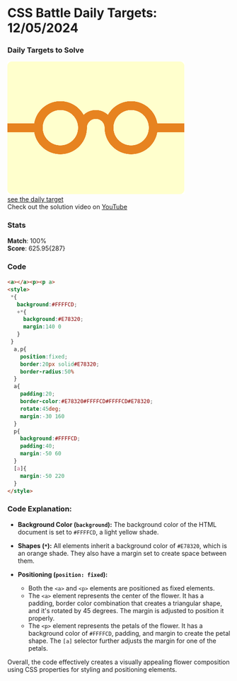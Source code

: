# CSS Battle Daily Targets: 12/05/2024

### Daily Targets to Solve

![picture of daily target](./images/12.png)  
[see the daily target](https://cssbattle.dev/play/VB4QD1knFQGsiA8TWmQm)  
Check out the solution video on [YouTube](https://www.youtube.com/watch?v=fttacS6xPqA)

### Stats

**Match**: 100%  
**Score**: 625.95{287}

### Code

```html
<a></a><p><p a>
<style>
 *{
   background:#FFFFCD;
   +*{
     background:#E78320;
     margin:140 0
   }
 }
  a,p{
    position:fixed;
    border:20px solid#E78320;
    border-radius:50%
  }
  a{
    padding:20;
    border-color:#E78320#FFFFCD#FFFFCD#E78320;
    rotate:45deg;
    margin:-30 160
  }
  p{
    background:#FFFFCD;
    padding:40;
    margin:-50 60
  }
  [a]{
    margin:-50 220
  }
</style>
```

### Code Explanation:

- **Background Color (`background`):** The background color of the HTML document is set to `#FFFFCD`, a light yellow shade.

- **Shapes (`*`):** All elements inherit a background color of `#E78320`, which is an orange shade. They also have a margin set to create space between them.

- **Positioning (`position: fixed`):** 
  - Both the `<a>` and `<p>` elements are positioned as fixed elements.
  - The `<a>` element represents the center of the flower. It has a padding, border color combination that creates a triangular shape, and it's rotated by 45 degrees. The margin is adjusted to position it properly.
  - The `<p>` element represents the petals of the flower. It has a background color of `#FFFFCD`, padding, and margin to create the petal shape. The `[a]` selector further adjusts the margin for one of the petals.

Overall, the code effectively creates a visually appealing flower composition using CSS properties for styling and positioning elements.